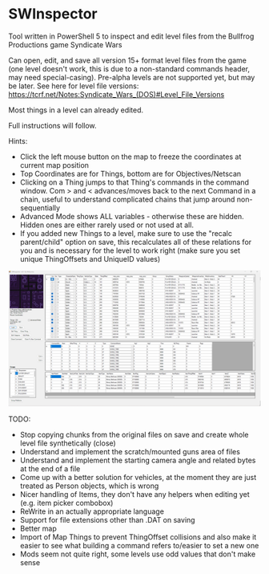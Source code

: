 # SWInspector
Tool written in PowerShell 5 to inspect and edit level files from the Bullfrog Productions game Syndicate Wars

Can open, edit, and save all version 15+ format level files from the game (one level doesn't work, this is due to a non-standard commands header, may need special-casing). Pre-alpha levels are not supported yet, but may be later.
See here for level file versions: https://tcrf.net/Notes:Syndicate_Wars_(DOS)#Level_File_Versions

Most things in a level can already edited.

Full instructions will follow.

Hints:
* Click the left mouse button on the map to freeze the coordinates at current map position
* Top Coordinates are for Things, bottom are for Objectives/Netscan
* Clicking on a Thing jumps to that Thing's commands in the command window. Com > and < advances/moves back to the next Command in a chain, useful to understand complicated chains that jump around non-sequentially
* Advanced Mode shows ALL variables - otherwise these are hidden. Hidden ones are either rarely used or not used at all.
* If you added new Things to a level, make sure to use the "recalc parent/child" option on save, this recalculates all of these relations for you and is necessary for the level to work right (make sure you set unique ThingOffsets and UniqueID values)

![](https://github.com/Moburma/SWInspector/blob/main/SWMaps/screenshot.png?raw=true)

TODO:
* Stop copying chunks from the original files on save and create whole level file synthetically (close)
* Understand and implement the scratch/mounted guns area of files
* Understand and implement the starting camera angle and related bytes at the end of a file
* Come up with a better solution for vehicles, at the moment they are just treated as Person objects, which is wrong
* Nicer handling of Items, they don't have any helpers when editing yet (e.g. item picker combobox)
* ReWrite in an actually appropriate language
* Support for file extensions other than .DAT on saving
* Better map
* Import of Map Things to prevent ThingOffset collisions and also make it easier to see what building a command refers to/easier to set a new one
* Mods seem not quite right, some levels use odd values that don't make sense
